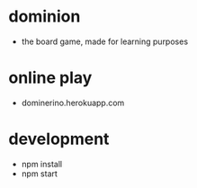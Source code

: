 # dominion
* the board game, made for learning purposes

# online play
* dominerino.herokuapp.com

# development
* npm install
* npm start